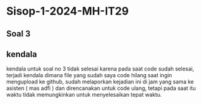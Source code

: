# Sisop-1-2024-MH-IT29
## Soal 3
## kendala
kendala untuk soal no 3 tidak selesai karena pada saat code sudah selesai, terjadi kendala dimana file yang sudah saya code hilang saat ingin mengupload ke github, sudah melaporkan kejadian ini di jam yang sama ke asisten ( mas adfi ) dan direncanakan untuk code ulang, tetapi pada saat itu waktu tidak memungkinkan untuk menyelesaikan tepat waktu.

